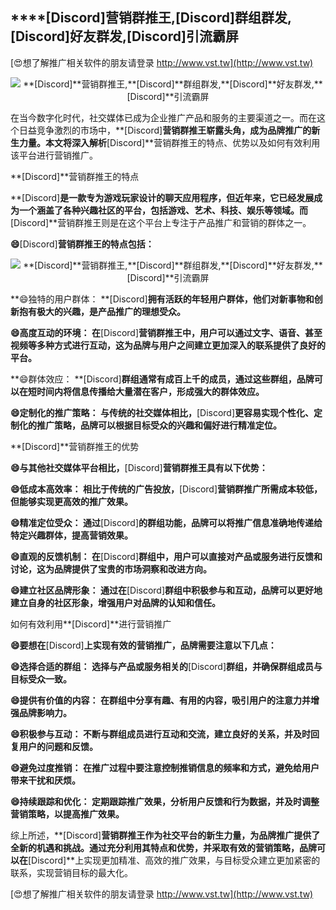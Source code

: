 ## ****[Discord]**营销群推王,**[Discord]**群组群发,**[Discord]**好友群发,**[Discord]**引流霸屏**

[😍想了解推广相关软件的朋友请登录 http://www.vst.tw](http://www.vst.tw)

 <center><img src="https://vst.tw/MP4/tuiguang/png/5.png" alt="**[Discord]**营销群推王,**[Discord]**群组群发,**[Discord]**好友群发,**[Discord]**引流霸屏"></center>

在当今数字化时代，社交媒体已成为企业推广产品和服务的主要渠道之一。而在这个日益竞争激烈的市场中，**[Discord]**营销群推王崭露头角，成为品牌推广的新生力量。本文将深入解析**[Discord]**营销群推王的特点、优势以及如何有效利用该平台进行营销推广。

**[Discord]**营销群推王的特点

**[Discord]**是一款专为游戏玩家设计的聊天应用程序，但近年来，它已经发展成为一个涵盖了各种兴趣社区的平台，包括游戏、艺术、科技、娱乐等领域。而**[Discord]**营销群推王则是在这个平台上专注于产品推广和营销的群体之一。

**😄**[Discord]**营销群推王的特点包括：**

 <center><img src="https://vst.tw/MP4/tuiguang/png/4.png" alt="**[Discord]**营销群推王,**[Discord]**群组群发,**[Discord]**好友群发,**[Discord]**引流霸屏"></center>

**😄独特的用户群体： **[Discord]**拥有活跃的年轻用户群体，他们对新事物和创新抱有极大的兴趣，是产品推广的理想受众。**

**😄高度互动的环境： 在**[Discord]**营销群推王中，用户可以通过文字、语音、甚至视频等多种方式进行互动，这为品牌与用户之间建立更加深入的联系提供了良好的平台。**

**😄群体效应： **[Discord]**群组通常有成百上千的成员，通过这些群组，品牌可以在短时间内将信息传播给大量潜在客户，形成强大的群体效应。**

**😄定制化的推广策略： 与传统的社交媒体相比，**[Discord]**更容易实现个性化、定制化的推广策略，品牌可以根据目标受众的兴趣和偏好进行精准定位。**

**[Discord]**营销群推王的优势

**😄与其他社交媒体平台相比，**[Discord]**营销群推王具有以下优势：**

**😄低成本高效率： 相比于传统的广告投放，**[Discord]**营销群推广所需成本较低，但能够实现更高效的推广效果。**

**😄精准定位受众： 通过**[Discord]**的群组功能，品牌可以将推广信息准确地传递给特定兴趣群体，提高营销效果。**

**😄直观的反馈机制： 在**[Discord]**群组中，用户可以直接对产品或服务进行反馈和讨论，这为品牌提供了宝贵的市场洞察和改进方向。**

**😄建立社区品牌形象： 通过在**[Discord]**群组中积极参与和互动，品牌可以更好地建立自身的社区形象，增强用户对品牌的认知和信任。**

如何有效利用**[Discord]**进行营销推广

**😄要想在**[Discord]**上实现有效的营销推广，品牌需要注意以下几点：**

**😄选择合适的群组： 选择与产品或服务相关的**[Discord]**群组，并确保群组成员与目标受众一致。**

**😄提供有价值的内容： 在群组中分享有趣、有用的内容，吸引用户的注意力并增强品牌影响力。**

**😄积极参与互动： 不断与群组成员进行互动和交流，建立良好的关系，并及时回复用户的问题和反馈。**

**😄避免过度推销： 在推广过程中要注意控制推销信息的频率和方式，避免给用户带来干扰和厌烦。**

**😄持续跟踪和优化： 定期跟踪推广效果，分析用户反馈和行为数据，并及时调整营销策略，以提高推广效果。**

综上所述，**[Discord]**营销群推王作为社交平台的新生力量，为品牌推广提供了全新的机遇和挑战。通过充分利用其特点和优势，并采取有效的营销策略，品牌可以在**[Discord]**上实现更加精准、高效的推广效果，与目标受众建立更加紧密的联系，实现营销目标的最大化。

[😍想了解推广相关软件的朋友请登录 http://www.vst.tw](http://www.vst.tw)



